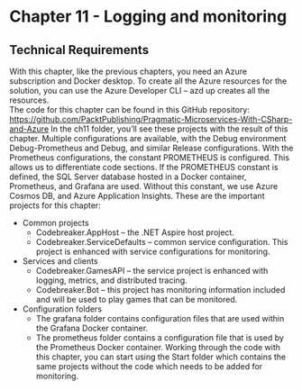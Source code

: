 # Chapter 11 - Logging and monitoring

## Technical Requirements

With this chapter, like the previous chapters, you need an Azure subscription and Docker desktop. To create all the Azure resources for the solution, you can use the Azure Developer CLI – azd up creates all the resources.  
The code for this chapter can be found in this GitHub repository: https://github.com/PacktPublishing/Pragmatic-Microservices-With-CSharp-and-Azure
In the ch11 folder, you’ll see these projects with the result of this chapter. Multiple configurations are available, with the Debug environment Debug-Prometheus and Debug, and similar Release configurations. With the Prometheus configurations, the constant PROMETHEUS is configured. This allows us to differentiate code sections. If the PROMETHEUS constant is defined, the SQL Server database hosted in a Docker container, Prometheus, and Grafana are used. Without this constant, we use Azure Cosmos DB, and Azure Application Insights.
These are the important projects for this chapter:

* Common projects
  * Codebreaker.AppHost – the .NET Aspire host project. 
  * Codebreaker.ServiceDefaults – common service configuration. This project is enhanced with service configurations for monitoring.
* Services and clients
  * Codebreaker.GamesAPI – the service project is enhanced with logging, metrics, and distributed tracing.
  * Codebreaker.Bot – this project has monitoring information included and will be used to play games that can be monitored.
* Configuration folders
  * The grafana folder contains configuration files that are used within the Grafana Docker container.
  * The prometheus folder contains a configuration file that is used by the Prometheus Docker container.
Working through the code with this chapter, you can start using the Start folder which contains the same projects without the code which needs to be added for monitoring.

